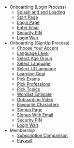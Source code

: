 * Onboarding (Login Process)
    * [Splash and and Loading](docs/onboarding/SplashAndLoading.md)    
    * [Start Page](docs/onboarding/StartPage.md)
    * [Login Page](docs/onboarding/LoginPage.md)
    * [Enter Email](docs/onboarding/EnterEmail.md)
    * [Security PIN](docs/onboarding/SecurityPIN.md)
    * [Login Wait](docs/onboarding/LoginWait.md)
*  Onboarding (SignUp Process)
    * [Choose Your Accent](docs/onboarding/ChooseYourAccent.md)    
    * [Language Level](docs/onboarding/LanguageLevel.md)    
    * [Select Age Group](docs/onboarding/SelectAgeGroup.md)    
    * [Select Language](docs/onboarding/SelectLanguage.md)    
    * [Select UI Language](docs/onboarding/SelectUILanguage.md)    
    * [Learning Goal](docs/onboarding/LearningGoal.md)    
    * [Pick Exams](docs/onboarding/PickExams.md)    
    * [Pick Professions](docs/onboarding/PickProfessions.md)    
    * [Pick Topics](docs/onboarding/PickTopics.md)    
    * [Wordlist Estimate](docs/onboarding/WordlistEstimate.md)    
    * [Onboarding Video](docs/onboarding/OnboardingVideo.md)    
    * [Favourite Characters](docs/onboarding/FavouriteCharacters.md)    
    * [Signup Page](docs/onboarding/SignupPage.md)    
    * [Signup With Email](docs/onboarding/SignupWithEmail.md)
    * [Security PIN](docs/onboarding/SecurityPIN.md)
    * [Login Wait](docs/onboarding/LoginWait.md)
*  Membership
    * [Subscription Comparison](docs/membership/SubscriptionComparison.md)
    * [Paywall](docs/membership/Paywall.md)
